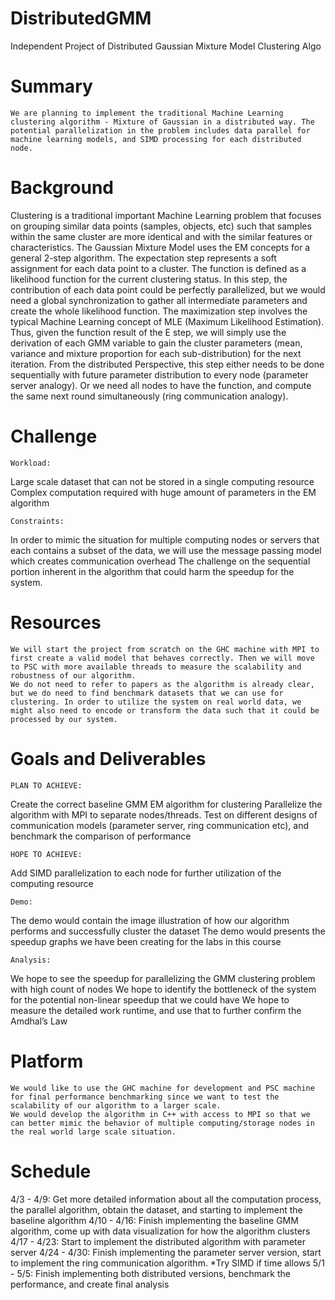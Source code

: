 # DistributedGMM
Independent Project of Distributed Gaussian Mixture Model Clustering Algo

# Summary
	We are planning to implement the traditional Machine Learning clustering algorithm - Mixture of Gaussian in a distributed way. The potential parallelization in the problem includes data parallel for machine learning models, and SIMD processing for each distributed node.

# Background
  Clustering is a traditional important Machine Learning problem that focuses on grouping similar data points (samples, objects, etc) such that samples within the same cluster are more identical and with the similar features or characteristics.
  The Gaussian Mixture Model uses the EM concepts for a general 2-step algorithm. The expectation step represents a soft assignment for each data point to a cluster. The function is defined as a likelihood function for the current clustering status. 
  In this step, the contribution of each data point could be perfectly parallelized, but we would need a global synchronization to gather all intermediate parameters and create the whole likelihood function. 
  The maximization step involves the typical Machine Learning concept of MLE (Maximum Likelihood Estimation). Thus, given the function result of the E step, we will simply use the derivation of each GMM variable to gain the cluster parameters (mean, variance and mixture proportion for each sub-distribution) for the next iteration. 
From the distributed Perspective, this step either needs to be done sequentially with future parameter distribution to every node (parameter server analogy). Or we need all nodes to have the function, and compute the same next round simultaneously (ring communication analogy).

# Challenge
	Workload: 
Large scale dataset that can not be stored in a single computing resource
Complex computation required with huge amount of parameters in the EM algorithm

	Constraints:
In order to mimic the situation for multiple computing nodes or servers that each contains a subset of the data, we will use the message passing model which creates communication overhead
The challenge on the sequential portion inherent in the algorithm that could harm the speedup for the system.

# Resources
	We will start the project from scratch on the GHC machine with MPI to first create a valid model that behaves correctly. Then we will move to PSC with more available threads to measure the scalability and robustness of our algorithm.
	We do not need to refer to papers as the algorithm is already clear, but we do need to find benchmark datasets that we can use for clustering. In order to utilize the system on real world data, we might also need to encode or transform the data such that it could be processed by our system.

# Goals and Deliverables

	PLAN TO ACHIEVE:
Create the correct baseline GMM EM algorithm for clustering
Parallelize the algorithm with MPI to separate nodes/threads.
Test on different designs of communication models (parameter server, ring communication etc), and benchmark the comparison of performance

	HOPE TO ACHIEVE:
Add SIMD parallelization to each node for further utilization of the computing resource

	Demo:
The demo would contain the image illustration of how our algorithm performs and successfully cluster the dataset
The demo would presents the speedup graphs we have been creating for the labs in this course

	Analysis:
We hope to see the speedup for parallelizing the GMM clustering problem with high count of nodes
We hope to identify the bottleneck of the system for the potential non-linear speedup that we could have
We hope to measure the detailed work runtime, and use that to further confirm the Amdhal’s Law

# Platform
	We would like to use the GHC machine for development and PSC machine for final performance benchmarking since we want to test the scalability of our algorithm to a larger scale.
	We would develop the algorithm in C++ with access to MPI so that we can better mimic the behavior of multiple computing/storage nodes in the real world large scale situation.

# Schedule
4/3 - 4/9: Get more detailed information about all the computation process, the parallel algorithm, obtain the dataset, and starting to implement the baseline algorithm
4/10 - 4/16: Finish implementing the baseline GMM algorithm, come up with data visualization for how the algorithm clusters
4/17 - 4/23: Start to implement the distributed algorithm with parameter server
4/24 - 4/30: Finish implementing the parameter server version, start to implement the ring communication algorithm. *Try SIMD if time allows
5/1 - 5/5: Finish implementing both distributed versions, benchmark the performance, and create final analysis
